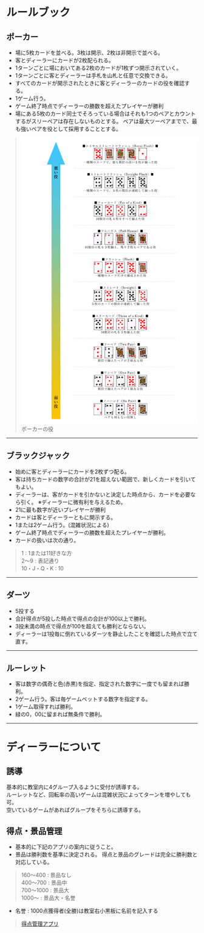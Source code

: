 # ルールブック
## ポーカー
- 場に5枚カードを並べる。3枚は開示、2枚は非開示で並べる。
- 客とディーラーにカードが2枚配られる。
- 1ターンごとに場においてある2枚のカードが1枚ずつ開示されていく。
- 1ターンごとに客とディーラーは手札を山札と任意で交換できる。
- すべてのカードが開示されたときに客とディーラーのカードの役を確認する。
- 1ゲーム行う。
- ゲーム終了時点でディーラーの勝数を超えたプレイヤーが勝利
- 場にある5枚のカード同士でそろっている場合はそれも1つのペアとカウントするがスリーペアは存在しないものとする。  ペアは最大ツーペアまでで、最も強いペアを役として採用することとする。
> ![ポーカーの役の画像](https://github.com/Alloy-1104/AAA-Manager/blob/26d156169edb0776e74c453ee3e033b8b65d0fb8/Poker%20-%20Role.png)
> ポーカーの役
---
## ブラックジャック
- 始めに客とディーラーにカードを2枚ずつ配る。
- 客は持ちカードの数字の合計が21を超えない範囲で、新しくカードを引いてもよい。
- ディーラーは、客がカードを引かないと決定した時点から、カードを必要なら引く。
※ディーラーに微有利を与えるため。
- 21に最も数字が近いプレイヤーが勝利
- カードは客とディーラーともに開示する。
- 1または2ゲーム行う。(混雑状況による)
- ゲーム終了時点でディーラーの勝数を超えたプレイヤーが勝利。
- カードの扱いは次の通り。
> 1 : 1または11好きな方  
> 2〜9 : 表記通り  
> 10・J・Q・K : 10
---
## ダーツ
- 5投する
- 合計得点が5投した時点で得点の合計が100以上で勝利。
- 3投未満の時点で得点が100を超えても勝利とならない。
- ディーラーは1投毎に倒れているダーツを静止したことを確認した時点で立て直す。
---
## ルーレット
- 客は数字の偶奇と色(赤黒)を指定、指定された数字に一度でも留まれば勝利。
- 2ゲーム行う。客は毎ゲームベットする数字を指定する。
- 1ゲーム取得すれば勝利。
- 緑の0，00に留まれば無条件で勝利。
---

# ディーラーについて
## 誘導
基本的に教室内に4グループ入るように受付が誘導する。  
ルーレットなど、回転率の高いゲームは混雑状況によってターンを増やしても可。  
空いているゲームがあればグループをそちらに誘導する。
## 得点・景品管理
- 基本的に下記のアプリの案内に従うこと。
- 景品は勝利数を基準に決定される。
  得点と景品のグレードは完全に勝利数と対応している。
> 160〜400 : 景品なし  
> 400〜700 : 景品中  
> 700〜1000 : 景品大  
> 1000〜 : 景品大・名誉
- 名誉 : 1000点獲得者(全勝)は教室右小黒板に名前を記入する
> [得点管理アプリ](https://alloy-1104.github.io/AAA-Manager/)
